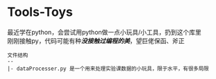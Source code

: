 # Tools-Toys
最近学在python，会尝试用python做一点小玩具/小工具，扔到这个库里  
刚刚接触py，代码可能有种***没接触过编程的美***，望巨佬保函、斧正  
~~~  
文件结构
--
|- dataProcesser.py 是一个用来处理实验课数据的小玩具，限于水平，有很多局限
